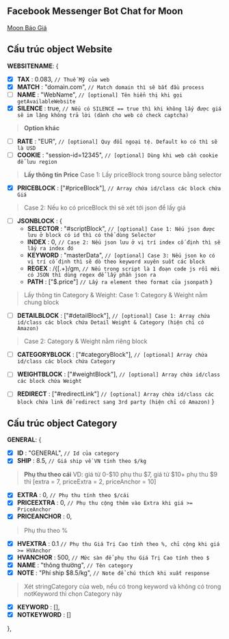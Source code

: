 ## Facebook Messenger Bot Chat for Moon
[Moon Báo Giá](https://m.me/moonbaogia)
 
## Cấu trúc object Website
**WEBSITENAME**: {
 - [x] **TAX** : 0.083, `// Thuế Mỹ của web`
 - [x] **MATCH** : "domain.com", `// Match domain thì sẽ bắt đầu process`
 - [ ] **NAME** : "WebName", `// [optional] Tên hiển thị khi gọi getAvailableWebsite`
 - [x] **SILENCE** : true, `// Nếu có SILENCE == true thì khi không lấy được giá sẽ im lặng không trả lời (dành cho web có check captcha)`

> **Option khác**
 - [ ] **RATE** : "EUR", `// [optional] Quy đổi ngoại tệ. Default ko có thì sẽ là USD`
 - [ ] **COOKIE** : "session-id=12345", `// [optional] Dùng khi web cần cookie để lưu region`

> **Lấy thông tin Price**
> Case 1: Lấy priceBlock trong source bằng selector
 - [x] **PRICEBLOCK** : ["#priceBlock"], `// Array chứa id/class các block chứa Giá`

> Case 2: Nếu ko có priceBlock thì sẽ xét tới json để lấy giá
 - [ ] **JSONBLOCK** : {
	- **SELECTOR** : "#scriptBlock", `// [optional] Case 1: Nếu json được lưu ở block có id thì có thể dùng Selector`
	- **INDEX** : 0, `// Case 2: Nếu json lưu ở vị trí index cố định thì sẽ lấy ra index đó`
	- **KEYWORD** : "masterData", `// [optional] Case 3: Nếu json ko có vị trí cố định thì sẽ dò theo keyword xuyên suốt các block`
	- **REGEX** : /\{[.+\}/gm, `// Nếu trong script là 1 đoạn code js rồi mới có JSON thì dùng regex để lấy phần json ra`
	- **PATH** : ["$.price"] `// Lấy ra element theo format của jsonpath`
}

> Lấy thông tin Category & Weight: 
> Case 1: Category & Weight nằm chung block
 - [ ] **DETAILBLOCK** : ["#detailBlock"], `// [optional] Case 1: Array chứa id/class các block chứa Detail Weight & Category (hiện chỉ có Amazon)`
> Case 2: Category & Weight nằm riêng block
 - [ ] **CATEGORYBLOCK** : ["#categoryBlock"], `// [optional] Array chứa id/class các block chứa Category`

 - [ ] **WEIGHTBLOCK** : ["#weightBlock"], `// [optional] Array chứa id/class các block chứa Weight`
 - [ ] **REDIRECT** : ["#redirectLink"] `// [optional] Array chứa id/class các block chứa link để redirect sang 3rd party (hiện chỉ có Amazon)`
}

## Cấu trúc object Category

**GENERAL**: {
 - [x] **ID** : "GENERAL", `// Id của category`
 - [x] **SHIP** : 8.5, `// Giá ship về VN tính theo $/kg`

> **Phụ thu theo cái**
> VD: giá từ 0-$10 phụ thu $7, giá từ $10+ phụ thu $9 thì [extra = 7, priceExtra = 2, priceAnchor = 10]
 - [x] **EXTRA** : 0, `// Phụ thu tính theo $/cái`
 - [x] **PRICEEXTRA** : 0, `// Phụ thu cộng thêm vào Extra khi giá >= PriceAnchor`
 - [x] **PRICEANCHOR** : 0,
 
> Phụ thu theo %
 - [x] **HVEXTRA** : 0.1 `// Phụ thu Giá Trị Cao tính theo %, chỉ cộng khi giá >= HVAnchor`
 - [x] **HVANCHOR** : 500, `// Mức sàn để phụ thu Giá Trị Cao tính theo $`
 - [x] **NAME** : "thông thường", `// Tên category`
 - [x] **NOTE** : "Phí ship $8.5/kg", `// Note để chú thích khi xuất response`

> Xét stringCategory của web, nếu có trong keyword và không có trong notKeyword thì chọn Category này
 - [x] **KEYWORD** : [],
 - [x] **NOTKEYWORD** : []

},
